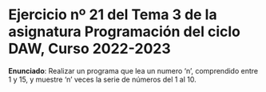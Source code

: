 # Ejercicio nº 21 del Tema 3 de la asignatura Programación del ciclo DAW, Curso 2022-2023
**Enunciado**: Realizar un programa que lea un numero ‘n’, comprendido entre 1 y 15, y muestre ‘n’ veces la serie de números del 1 al 10.